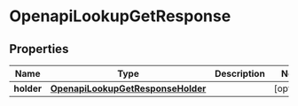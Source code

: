 
# OpenapiLookupGetResponse

## Properties
Name | Type | Description | Notes
------------ | ------------- | ------------- | -------------
**holder** | [**OpenapiLookupGetResponseHolder**](OpenapiLookupGetResponseHolder.md) |  |  [optional]



